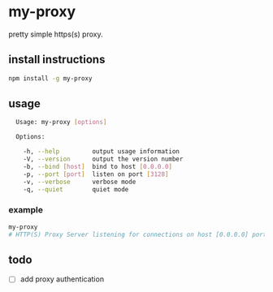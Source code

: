 # my-proxy

pretty simple https(s) proxy.

## install instructions
```bash
npm install -g my-proxy
```

## usage
```bash
  Usage: my-proxy [options]

  Options:

    -h, --help         output usage information
    -V, --version      output the version number
    -b, --bind [host]  bind to host [0.0.0.0]
    -p, --port [port]  listen on port [3128]
    -v, --verbose      verbose mode
    -q, --quiet        quiet mode
```

### example
```bash
my-proxy
# HTTP(S) Proxy Server listening for connections on host [0.0.0.0] port [3128]
```

## todo
- [ ] add proxy authentication
